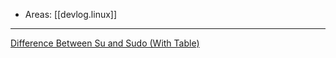 
- Areas: [[devlog.linux]]

---

[Difference Between Su and Sudo (With Table)](https://askanydifference.com/difference-between-su-and-sudo-with-table/)
